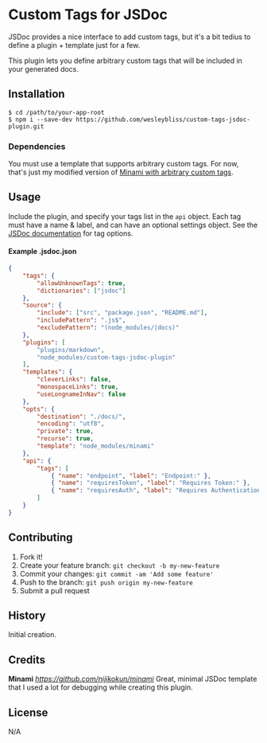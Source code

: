 # Custom Tags for JSDoc

JSDoc provides a nice interface to add custom tags, but it's a bit tedius to define a plugin + template just for a few.

This plugin lets you define arbitrary custom tags that will be included in your generated docs.


## Installation

```shell
$ cd /path/to/your-app-root
$ npm i --save-dev https://github.com/wesleybliss/custom-tags-jsdoc-plugin.git
```
### Dependencies

You must use a template that supports arbitrary custom tags. For now, that's just my modified version of [Minami with arbitrary custom tags](https://github.com/wesleybliss/minami.git).


## Usage

Include the plugin, and specify your tags list in the `api` object.
Each tag must have a name & label, and can have an optional settings object.
See the [JSDoc documentation](http://usejsdoc.org/about-plugins.html#tag-definitions) for tag options.

#### Example **.jsdoc.json**

```json
{
    "tags": {
        "allowUnknownTags": true,
        "dictionaries": ["jsdoc"]
    },
    "source": {
        "include": ["src", "package.json", "README.md"],
        "includePattern": ".js$",
        "excludePattern": "(node_modules/|docs)"
    },
    "plugins": [
        "plugins/markdown",
        "node_modules/custom-tags-jsdoc-plugin"
    ],
    "templates": {
        "cleverLinks": false,
        "monospaceLinks": true,
        "useLongnameInNav": false
    },
    "opts": {
        "destination": "./docs/",
        "encoding": "utf8",
        "private": true,
        "recurse": true,
        "template": "node_modules/minami"
    },
    "api": {
        "tags": [
            { "name": "endpoint", "label": "Endpoint:" },
            { "name": "requiresToken", "label": "Requires Token:" },
            { "name": "requiresAuth", "label": "Requires Authentication:" }
        ]
    }
}
```


## Contributing
1. Fork it!
2. Create your feature branch: `git checkout -b my-new-feature`
3. Commit your changes: `git commit -am 'Add some feature'`
4. Push to the branch: `git push origin my-new-feature`
5. Submit a pull request


## History

Initial creation.


## Credits

**Minami**
*https://github.com/nijikokun/minami*
Great, minimal JSDoc template that I used a lot for debugging while creating this plugin.


## License

N/A